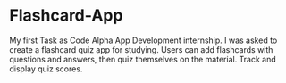 # Flashcard-App
My first Task as Code Alpha App Development internship. I was asked to create a flashcard quiz app for studying. Users can add flashcards with questions and answers, then quiz themselves on the material. Track and display quiz scores.
